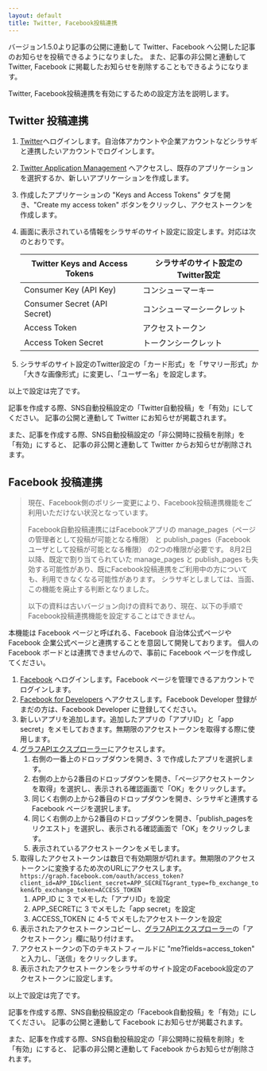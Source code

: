 ```yaml
---
layout: default
title: Twitter, Facebook投稿連携
---
```


バージョン1.5.0より記事の公開に連動して Twitter、Facebook へ公開した記事のお知らせを投稿できるようになりました。
また、記事の非公開と連動して Twitter, Facebook に掲載したお知らせを削除することもできるようになります。

Twitter, Facebook投稿連携を有効にするための設定方法を説明します。

## Twitter 投稿連携

1. [Twitter](https://twitter.com/)へログインします。自治体アカウントや企業アカウントなどシラサギと連携したいアカウントでログインします。
2. [Twitter Application Management](https://apps.twitter.com/) へアクセスし、既存のアプリケーションを選択するか、新しいアプリケーションを作成します。
3. 作成したアプリケーションの "Keys and Access Tokens" タブを開き、"Create my access token" ボタンをクリックし、アクセストークンを作成します。
4. 画面に表示されている情報をシラサギのサイト設定に設定します。対応は次のとおりです。

   | Twitter Keys and Access Tokens | シラサギのサイト設定のTwitter設定 |
   |--------------------------------|-----------------------------------|
   | Consumer Key (API Key)         | コンシューマーキー                |
   | Consumer Secret (API Secret)   | コンシューマーシークレット        |
   | Access Token                   | アクセストークン                  |
   | Access Token Secret            | トークンシークレット              |

5. シラサギのサイト設定のTwitter設定の「カード形式」を「サマリー形式」か「大きな画像形式」に変更し、「ユーザー名」を設定します。

以上で設定は完了です。

記事を作成する際、SNS自動投稿設定の「Twitter自動投稿」を「有効」にしてください。
記事の公開と連動して Twitter にお知らせが掲載されます。

また、記事を作成する際、SNS自動投稿設定の「非公開時に投稿を削除」を「有効」にすると、
記事の非公開と連動して Twitter からお知らせが削除されます。


## Facebook 投稿連携

> 現在、Facebook側のポリシー変更により、Facebook投稿連携機能をご利用いただけない状況となっています。
>
> Facebook自動投稿連携にはFacebookアプリの manage_pages（ページの管理者として投稿が可能となる権限） と publish_pages（Facebook ユーザとして投稿が可能となる権限） の2つの権限が必要です。
> 8月2日以降、既定で割り当てられていた manage_pages と publish_pages も失効する可能性があり、既にFacebook投稿連携をご利用中の方についても、利用できなくなる可能性があります。
> シラサギとしましては、当面、この機能を廃止する判断となりました。
>
> 以下の資料は古いバージョン向けの資料であり、現在、以下の手順でFacebook投稿連携機能を設定することはできません。

本機能は Facebook ページと呼ばれる、Facebook 自治体公式ページや Facebook 企業公式ページと連携することを意図して開発しております。
個人の Facebook ボードとは連携できませんので、事前に Facebook ページを作成してください。

1. [Facebook](https://facebook.com/) へログインします。Facebook ページを管理できるアカウントでログインします。
2. [Facebook for Developers](https://developers.facebook.com/) へアクセスします。Facebook Developer 登録がまだの方は、Facebook Developer に登録してください。
3. 新しいアプリを追加します。追加したアプリの「アプリID」と「app secret」をメモしておきます。無期限のアクセストークンを取得する際に使用します。
4. [グラフAPIエクスプローラー](https://developers.facebook.com/tools/explorer/)にアクセスします。
    1. 右側の一番上のドロップダウンを開き、3 で作成したアプリを選択します。
    2. 右側の上から2番目のドロップダウンを開き、「ページアクセストークンを取得」を選択し、表示される確認画面で「OK」をクリックします。
    3. 同じく右側の上から2番目のドロップダウンを開き、シラサギと連携する Facebook ページを選択します。
    4. 同じく右側の上から2番目のドロップダウンを開き、「publish_pagesをリクエスト」を選択し、表示される確認画面で「OK」をクリックします。
    5. 表示されているアクセストークンをメモします。
5. 取得したアクセストークンは数日で有効期限が切れます。無期限のアクセストークンに変換するため次のURLにアクセスします。<br/>
    `https://graph.facebook.com/oauth/access_token?client_id=APP_ID&client_secret=APP_SECRET&grant_type=fb_exchange_token&fb_exchange_token=ACCESS_TOKEN`
    1. APP_ID に 3 でメモした「アプリID」を設定
    2. APP_SECRETに 3 でメモした「app secret」を設定
    3. ACCESS_TOKEN に 4-5 でメモしたアクセストークンを設定
6. 表示されたアクセストークンコピーし、[グラフAPIエクスプローラー](https://developers.facebook.com/tools/explorer/)の「アクセストークン」欄に貼り付けます。
7. アクセストークンの下のテキストフィールドに "me?fields=access_token" と入力し、「送信」をクリックします。
8. 表示されたアクセストークンをシラサギのサイト設定のFacebook設定のアクセストークンに設定します。

以上で設定は完了です。

記事を作成する際、SNS自動投稿設定の「Facebook自動投稿」を「有効」にしてください。
記事の公開と連動して Facebook にお知らせが掲載されます。

また、記事を作成する際、SNS自動投稿設定の「非公開時に投稿を削除」を「有効」にすると、
記事の非公開と連動して Facebook からお知らせが削除されます。
